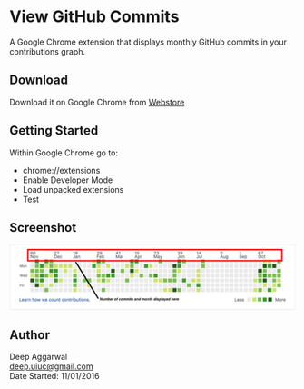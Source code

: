 View GitHub Commits
===================

A Google Chrome extension that displays monthly GitHub commits in your contributions graph.

Download
--------
Download it on Google Chrome from [Webstore](TODO)

Getting Started
---------------
Within Google Chrome go to:

- chrome://extensions
- Enable Developer Mode
- Load unpacked extensions
- Test

Screenshot
----------
![](images/appImage.png)

Author
------
Deep Aggarwal  
deep.uiuc@gmail.com  
Date Started: 11/01/2016  

